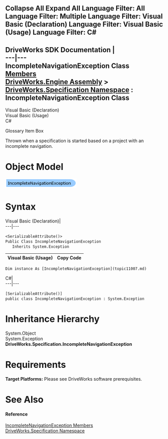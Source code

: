 Collapse All Expand All Language Filter: All  Language Filter: Multiple  Language Filter: Visual Basic (Declaration) Language Filter: Visual Basic (Usage) Language Filter: C#  
---  
DriveWorks SDK Documentation  |   
---|---  
IncompleteNavigationException Class   
[Members](topic11008.md)   
[DriveWorks.Engine Assembly](topic2156.md) > [DriveWorks.Specification Namespace](topic10764.md) : IncompleteNavigationException Class  
---  
  
Visual Basic (Declaration)    
Visual Basic (Usage)    
C# 

Glossary Item Box

Thrown when a specification is started based on a project with an incomplete navigation. 

# Object Model

![](dotnetdiagramimages/image558.png)

# Syntax

Visual Basic (Declaration)|   
---|---  
      
    
    <SerializableAttribute()>
    Public Class IncompleteNavigationException 
       Inherits System.Exception  
  
Visual Basic (Usage)| Copy Code  
---|---  
      
    
    Dim instance As [IncompleteNavigationException](topic11007.md)  
  
C#|   
---|---  
      
    
    [SerializableAttribute()]
    public class IncompleteNavigationException : System.Exception   
  
# Inheritance Hierarchy

System.Object  
System.Exception  
**DriveWorks.Specification.IncompleteNavigationException**  


# Requirements

**Target Platforms:** Please see DriveWorks software prerequisites.

# See Also

#### Reference

[IncompleteNavigationException Members](topic11008.md)   
[DriveWorks.Specification Namespace](topic10764.md)



